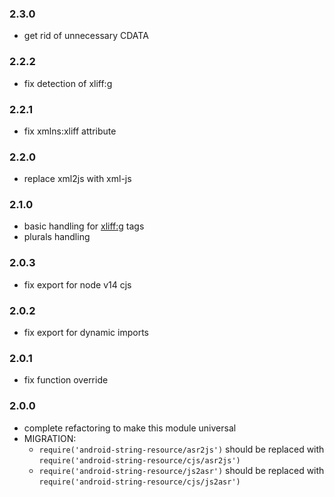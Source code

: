 ### 2.3.0

- get rid of unnecessary CDATA

### 2.2.2

- fix detection of xliff:g

### 2.2.1

- fix xmlns:xliff attribute

### 2.2.0

- replace xml2js with xml-js

### 2.1.0

- basic handling for <xliff:g> tags
- plurals handling

### 2.0.3

- fix export for node v14 cjs

### 2.0.2

- fix export for dynamic imports

### 2.0.1

- fix function override

### 2.0.0

- complete refactoring to make this module universal
- MIGRATION:
    - `require('android-string-resource/asr2js')` should be replaced with `require('android-string-resource/cjs/asr2js')`
    - `require('android-string-resource/js2asr')` should be replaced with `require('android-string-resource/cjs/js2asr')`
